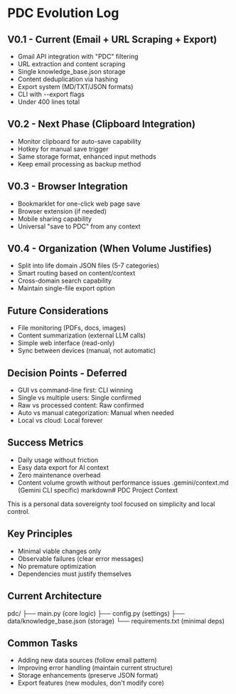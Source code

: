 # PDC Evolution Log

## V0.1 - Current (Email + URL Scraping + Export)
- Gmail API integration with "PDC" filtering
- URL extraction and content scraping
- Single knowledge_base.json storage
- Content deduplication via hashing
- Export system (MD/TXT/JSON formats)
- CLI with --export flags
- Under 400 lines total

## V0.2 - Next Phase (Clipboard Integration)
- Monitor clipboard for auto-save capability
- Hotkey for manual save trigger
- Same storage format, enhanced input methods
- Keep email processing as backup method

## V0.3 - Browser Integration
- Bookmarklet for one-click web page save
- Browser extension (if needed)
- Mobile sharing capability
- Universal "save to PDC" from any context

## V0.4 - Organization (When Volume Justifies)
- Split into life domain JSON files (5-7 categories)
- Smart routing based on content/context
- Cross-domain search capability
- Maintain single-file export option

## Future Considerations
- File monitoring (PDFs, docs, images)
- Content summarization (external LLM calls)
- Simple web interface (read-only)
- Sync between devices (manual, not automatic)

## Decision Points - Deferred
- GUI vs command-line first: CLI winning
- Single vs multiple users: Single confirmed
- Raw vs processed content: Raw confirmed
- Auto vs manual categorization: Manual when needed
- Local vs cloud: Local forever

## Success Metrics
- Daily usage without friction
- Easy data export for AI context
- Zero maintenance overhead
- Content volume growth without performance issues
.gemini/context.md (Gemini CLI specific)
markdown# PDC Project Context

This is a personal data sovereignty tool focused on simplicity and local control.

## Key Principles
- Minimal viable changes only
- Observable failures (clear error messages)
- No premature optimization
- Dependencies must justify themselves

## Current Architecture
pdc/
├── main.py (core logic)
├── config.py (settings)
├── data/knowledge_base.json (storage)
└── requirements.txt (minimal deps)

## Common Tasks
- Adding new data sources (follow email pattern)
- Improving error handling (maintain current structure)
- Storage enhancements (preserve JSON format)
- Export features (new modules, don't modify core)